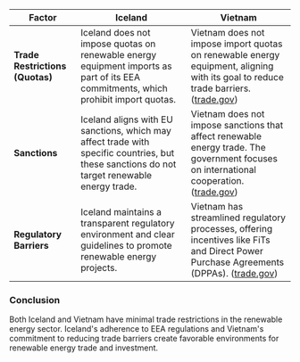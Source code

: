 
| Factor                                    | Iceland                                                                                                           | Vietnam                                                                                                           |
|-------------------------------------------|-------------------------------------------------------------------------------------------------------------------|-------------------------------------------------------------------------------------------------------------------|
| **Trade Restrictions (Quotas)**           | Iceland does not impose quotas on renewable energy equipment imports as part of its EEA commitments, which prohibit import quotas. | Vietnam does not impose import quotas on renewable energy equipment, aligning with its goal to reduce trade barriers. ([trade.gov](https://www.trade.gov/energy-resource-guide-vietnam-renewable-energy)) |
| **Sanctions**                             | Iceland aligns with EU sanctions, which may affect trade with specific countries, but these sanctions do not target renewable energy trade. | Vietnam does not impose sanctions that affect renewable energy trade. The government focuses on international cooperation. ([trade.gov](https://www.trade.gov/energy-resource-guide-vietnam-renewable-energy)) |
| **Regulatory Barriers**                   | Iceland maintains a transparent regulatory environment and clear guidelines to promote renewable energy projects. | Vietnam has streamlined regulatory processes, offering incentives like FiTs and Direct Power Purchase Agreements (DPPAs). ([trade.gov](https://www.trade.gov/energy-resource-guide-vietnam-renewable-energy)) |

### Conclusion

Both Iceland and Vietnam have minimal trade restrictions in the renewable energy sector. Iceland's adherence to EEA regulations and Vietnam's commitment to reducing trade barriers create favorable environments for renewable energy trade and investment.
